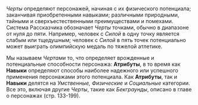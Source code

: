 *Черты* определяют персонажей, начиная с их физического потенциала; заканчивая приобретенными навыками; различными природными, тайными и сверхъестественными преимуществами и помехами. Система Рассказчика обозначает *Черты* точками, обычно в диапазоне от нуля до пяти. Например, человек с *Силой* в одну точку является слабым или тщедушным; человек с *Силой* в пять точек потенциально может выиграть олимпийскую медаль по тяжелой атлетике. 

Мы называем *Чертами* то, что определяет врожденные и потенциальные способности персонажа: **Атрибуты**, в то время как **Навыки** определяют способы наиболее надежного или успешного применения персонажами этого потенциала. Как **Атрибуты**, так и **Навыки** делятся на *Умственные, Физические* и *Социальные* категории. Все это, включая другие *Черты*, такие как *Бекграунды*, описано в главе о персонажах (стр. 133-199).